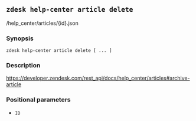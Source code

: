 ## `zdesk help-center article delete`

/help_center/articles/{id}.json

### Synopsis

    zdesk help-center article delete [ ... ]

### Description

https://developer.zendesk.com/rest_api/docs/help_center/articles#archive-article

### Positional parameters

* `ID`

